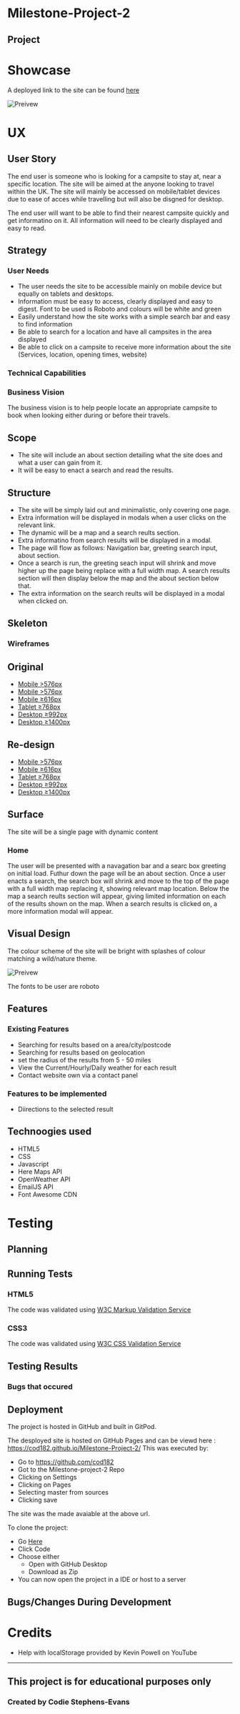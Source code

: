 # Milestone-Project-2

## 

## Project



# Showcase

A deployed link to the site can be found [here](https://cod182.github.io/Milestone-Project-2/)

![Preivew](assets/images/readme/responsive-site-image.png)


# UX

## User Story

The end user is someone who is looking for a campsite to stay at, near a specific location. The site will be aimed at the anyone looking to travel within the UK. The site will mainly be accessed on mobile/tablet devices due to ease of acces while travelling but will also be disgned for desktop.

The end user will want to be able to find their nearest campsite quickly and get informatino on it. All information will need to be clearly displayed and easy to read. 

## Strategy

### User Needs
- The user needs the site to be accessible mainly on mobile device but equally on tablets and desktops.
- Information must be easy to access, clearly displayed and easy to digest. Font to be used is Roboto and colours will be white and green
- Easily understand how the site works with a simple search bar and easy to find information
- Be able to search for a location and have all campsites in the area displayed
- Be able to click on a campsite to receive more information about the site (Services, location, opening times, website)

### Technical Capabilities



### Business Vision

The business vision is to help people locate an appropriate campsite to book when looking either during or before their travels.


## Scope

- The site will include an about section detailing what the site does and what a user can gain from it.
- It will be easy to enact a search and read the results.


## Structure

- The site will be simply laid out and minimalistic, only covering one page.
- Extra information will be displayed in modals when a user clicks on the relevant link.
- The dynamic will be a map and a search reults section.
- Extra informatino from search results will be displayed in a modal.
- The page will flow as follows: Navigation bar, greeting search input, about section.
- Once a search is run, the greeting seach input will shrink and move higher up the page being replace with a full width map. A search results section will then display below the map and the about section below that.
- The extra information on the search reults will be displayed in a modal when clicked on.

## Skeleton

### Wireframes

## Original

- [Mobile >576px](assets/images/readme/wireframes/_576px.png)
- [Mobile >576px](assets/images/readme/wireframes/_576px.png) 
- [Mobile ≥616px](assets/images/readme/wireframes/≥616.png)
- [Tablet ≥768px](assets/images/readme/wireframes/≥616.png)
- [Desktop ≥992px](assets/images/readme/wireframes/≥992px.png)
- [Desktop ≥1400px](assets/images/readme/wireframes/≥1440px.png)

## Re-design

- [Mobile >576px](assets/images/readme/wireframes/redesigne/_576px.png)
- [Mobile ≥616px](assets/images/readme/wireframes/≥616.png)
- [Tablet ≥768px](assets/images/readme/wireframes/≥616.png)
- [Desktop ≥992px](assets/images/readme/wireframes/≥992px.png)
- [Desktop ≥1400px](assets/images/readme/wireframes/≥1440px.png)

## Surface

The site will be a single page with dynamic content

### Home

The user will be presented with a navagation bar and a searc box greeting on initial load. Futhur down the page will be an about section.
Once a user enacts a search, the search box will shrink and move to the top of the page with a full width map replacing it, showing relevant map location.
Below the map a search reults section will appear, giving limited information on each of the results shown on the map.
When a search results is clicked on, a more information modal will appear.


## Visual Design
	
The colour scheme of the site will be bright with splashes of colour matching a wild/nature theme.

![Preivew](assets/images/wireframes/color-scheme.png)

The fonts to be user are roboto

## Features

### Existing Features

- Searching for results based on a area/city/postcode
- Searching for results based on geolocation
- set the radius of the results from 5 - 50 miles
- View the Current/Hourly/Daily weather for each result
- Contact website own via a contact panel

### Features to be implemented

- Diirections to the selected result

## Technoogies used

- HTML5
- CSS
- Javascript
- Here Maps API
- OpenWeather API
- EmailJS API
- Font Awesome CDN


# Testing

## Planning


## Running Tests


### HTML5 
The code was validated using [W3C Markup Validation Service](https://validator.w3.org/#validate_by_input)

### CSS3 
The code was validated using [W3C CSS Validation Service](https://jigsaw.w3.org/css-validator/#validate_by_input)


## Testing Results

### Bugs that occured

## Deployment

The project is hosted in GitHub and built in GitPod.

The desployed site is hosted on GitHub Pages and can be viewd here : https://cod182.github.io/Milestone-Project-2/
This was executed by:
- Go to https://github.com/cod182
- Got to the Milestone-project-2 Repo
- Clicking on Settings
- Clicking on Pages
- Selecting master from sources
- Clicking save

The site was the made avaiable at the above url.

 To clone the project:

- Go [Here](https://github.com/cod182/Milestone-Project-2)
- Click Code
- Choose either
    - Open with GitHub Desktop
    - Download as Zip
- You can now open the project in a IDE or host to a server


## Bugs/Changes During Development

# Credits

- Help with localStorage provided by Kevin Powell on YouTube

---
## This project is for educational purposes only

### Created by Codie Stephens-Evans
